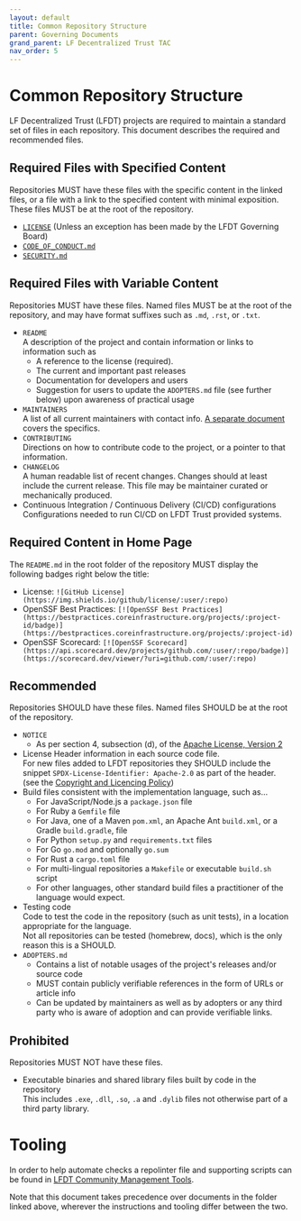 ```yaml
---
layout: default
title: Common Repository Structure
parent: Governing Documents
grand_parent: LF Decentralized Trust TAC
nav_order: 5
---
```

# Common Repository Structure

LF Decentralized Trust (LFDT) projects are required to maintain a standard set of files in each repository. This
document describes the required and recommended files.

## Required Files with Specified Content

Repositories MUST have these files with the specific content in the linked files, or a file with a
link to the specified content with minimal exposition. These files MUST be at the root of the
repository.

-   [`LICENSE`](https://www.apache.org/licenses/LICENSE-2.0.txt) (Unless an exception has been made by the LFDT Governing Board)
-   [`CODE_OF_CONDUCT.md`](./code-of-conduct)
-   [`SECURITY.md`](./security)

## Required Files with Variable Content

Repositories MUST have these files. Named files MUST be at the root of the repository, and may have
format suffixes such as `.md`, `.rst`, or `.txt`.

-   `README` \
    A description of the project and contain information or links to information such as
    -   A reference to the license (required).
    -   The current and important past releases
    -   Documentation for developers and users
    -   Suggestion for users to update the `ADOPTERS.md` file (see further below) upon awareness of practical usage
-   `MAINTAINERS` \
    A list of all current maintainers with contact info. [A separate document](./MAINTAINERS-file)
    covers the specifics.
-   `CONTRIBUTING` \
    Directions on how to contribute code to the project, or a pointer to that information.
-   `CHANGELOG` \
    A human readable list of recent changes. Changes should at least include the current release. This
    file may be maintainer curated or mechanically produced.
-   Continuous Integration / Continuous Delivery (CI/CD) configurations \
    Configurations needed to run CI/CD on LFDT Trust provided systems.

## Required Content in Home Page

The `README.md` in the root folder of the repository MUST display the following badges right below the title:

-   License: `![GitHub License](https://img.shields.io/github/license/:user/:repo)`
-   OpenSSF Best Practices: `[![OpenSSF Best Practices](https://bestpractices.coreinfrastructure.org/projects/:project-id/badge)](https://bestpractices.coreinfrastructure.org/projects/:project-id)`
-   OpenSSF Scorecard: `[![OpenSSF Scorecard](https://api.scorecard.dev/projects/github.com/:user/:repo/badge)](https://scorecard.dev/viewer/?uri=github.com/:user/:repo)`

## Recommended

Repositories SHOULD have these files. Named files SHOULD be at the root of the repository.

-   `NOTICE`
    -   As per section 4, subsection (d), of the
        [Apache License, Version 2](https://www.apache.org/licenses/LICENSE-2.0)
-   License Header information in each source code file. \
    For new files added to LFDT repositories they SHOULD include the snippet `SPDX-License-Identifier: Apache-2.0` as part of the header.
    (see the [Copyright and Licencing Policy](https://wiki.hyperledger.org/display/TSC/Copyright+and+License+Policy))
-   Build files consistent with the implementation language, such as...
    -   For JavaScript/Node.js a `package.json` file
    -   For Ruby a `Gemfile` file
    -   For Java, one of a Maven `pom.xml`, an Apache Ant `build.xml`, or a Gradle `build.gradle`, file
    -   For Python `setup.py` and `requirements.txt` files
    -   For Go `go.mod` and optionally `go.sum` 
    -   For Rust a `cargo.toml` file
    -   For multi-lingual repositories a `Makefile` or executable `build.sh` script
    -   For other languages, other standard build files a practitioner of the language would expect.
-   Testing code \
    Code to test the code in the repository (such as unit tests), in a location appropriate for the language.
    \
    Not all repositories can be tested (homebrew, docs), which is the only reason this is a SHOULD.
-   `ADOPTERS.md`
    -   Contains a list of notable usages of the project's releases and/or source code
    -   MUST contain publicly verifiable references in the form of URLs or article info
    -   Can be updated by maintainers as well as by adopters or any third party who is aware of adoption and can provide verifiable links.

## Prohibited

Repositories MUST NOT have these files.

-   Executable binaries and shared library files built by code in the repository \
    This includes `.exe`, `.dll`, `.so`, `.a` and `.dylib` files not otherwise part of a third party
    library.

# Tooling

In order to help automate checks a repolinter file and supporting scripts can be found in
[LFDT Community Management Tools](https://github.com/hyperledger-labs/hyperledger-community-management-tools/tree/main/repo_structure).

Note that this document takes precedence over documents in the folder linked above, wherever the instructions and tooling differ between the two.
